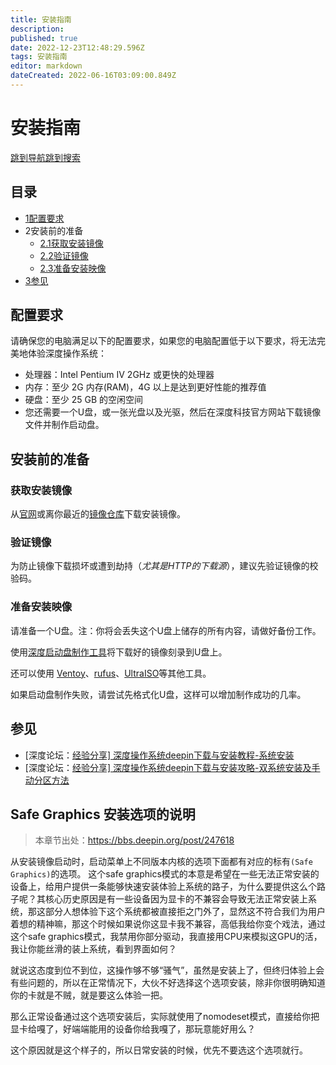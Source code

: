 ```yaml
---
title: 安装指南
description: 
published: true
date: 2022-12-23T12:48:29.596Z
tags: 安装指南
editor: markdown
dateCreated: 2022-06-16T03:09:00.849Z
---
```


# 安装指南

[跳到导航](http://old.deepin.wiki/index.php?title=安装指南#mw-head)[跳到搜索](http://old.deepin.wiki/index.php?title=安装指南#searchInput)

## 目录



- [1配置要求](http://old.deepin.wiki/index.php?title=安装指南#.E9.85.8D.E7.BD.AE.E8.A6.81.E6.B1.82)
- 2安装前的准备
  - [2.1获取安装镜像](http://old.deepin.wiki/index.php?title=安装指南#.E8.8E.B7.E5.8F.96.E5.AE.89.E8.A3.85.E9.95.9C.E5.83.8F)
  - [2.2验证镜像](http://old.deepin.wiki/index.php?title=安装指南#.E9.AA.8C.E8.AF.81.E9.95.9C.E5.83.8F)
  - [2.3准备安装映像](http://old.deepin.wiki/index.php?title=安装指南#.E5.87.86.E5.A4.87.E5.AE.89.E8.A3.85.E6.98.A0.E5.83.8F)
- [3参见](http://old.deepin.wiki/index.php?title=安装指南#.E5.8F.82.E8.A7.81)

## 配置要求

请确保您的电脑满足以下的配置要求，如果您的电脑配置低于以下要求，将无法完美地体验深度操作系统：

- 处理器：Intel Pentium IV 2GHz 或更快的处理器
- 内存：至少 2G 内存(RAM)，4G 以上是达到更好性能的推荐值
- 硬盘：至少 25 GB 的空闲空间
- 您还需要一个U盘，或一张光盘以及光驱，然后在深度科技官方网站下载镜像文件并制作启动盘。

## 安装前的准备

### 获取安装镜像

从[官网](https://www.deepin.org/zh/download/)或离你最近的[镜像仓库](https://www.deepin.org/zh/mirrors/releases/)下载安装镜像。

### 验证镜像

为防止镜像下载损坏或遭到劫持（*尤其是HTTP的下载源*），建议先验证镜像的校验码。

### 准备安装映像

请准备一个U盘。注：你将会丢失这个U盘上储存的所有内容，请做好备份工作。

使用[深度启动盘制作工具](https://www.deepin.org/zh/original/deepin-boot-maker/)将下载好的镜像刻录到U盘上。

还可以使用 [Ventoy](https://ventoy.net/cn/index.html)、[rufus](http://rufus.ie/zh/)、[UltraISO](https://cn.ultraiso.net/)等其他工具。

如果启动盘制作失败，请尝试先格式化U盘，这样可以增加制作成功的几率。

## 参见

- [深度论坛：[经验分享\] 深度操作系统deepin下载与安装教程-系统安装](https://bbs.deepin.org/zh/post/226286)
- [深度论坛：[经验分享\] 深度操作系统deepin下载与安装攻略-双系统安装及手动分区方法](https://bbs.deepin.org/zh/post/226463)
## Safe Graphics 安装选项的说明
> 本章节出处：https://bbs.deepin.org/post/247618

从安装镜像启动时，启动菜单上不同版本内核的选项下面都有对应的标有`(Safe Graphics)`的选项。
这个safe graphics模式的本意是希望在一些无法正常安装的设备上，给用户提供一条能够快速安装体验上系统的路子，为什么要提供这么个路子呢？其核心历史原因是有一些设备因为显卡的不兼容会导致无法正常安装上系统，那这部分人想体验下这个系统都被直接拒之门外了，显然这不符合我们为用户着想的精神嘛，那这个时候如果说你这显卡我不兼容，高低我给你变个戏法，通过这个safe graphics模式，我禁用你部分驱动，我直接用CPU来模拟这GPU的活，我让你能丝滑的装上系统，看到界面如何？

就说这态度到位不到位，这操作够不够“骚气”，虽然是安装上了，但终归体验上会有些问题的，所以在正常情况下，大伙不好选择这个选项安装，除非你很明确知道你的卡就是不贼，就是要这么体验一把。

那么正常设备通过这个选项安装后，实际就使用了nomodeset模式，直接给你把显卡给嘎了，好端端能用的设备你给我嘎了，那玩意能好用么？

这个原因就是这个样子的，所以日常安装的时候，优先不要选这个选项就行。